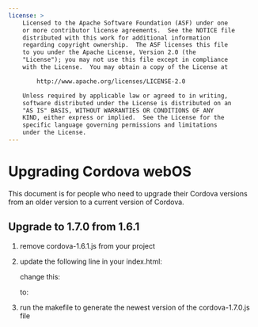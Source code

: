 ```yaml
---
license: >
    Licensed to the Apache Software Foundation (ASF) under one
    or more contributor license agreements.  See the NOTICE file
    distributed with this work for additional information
    regarding copyright ownership.  The ASF licenses this file
    to you under the Apache License, Version 2.0 (the
    "License"); you may not use this file except in compliance
    with the License.  You may obtain a copy of the License at

        http://www.apache.org/licenses/LICENSE-2.0

    Unless required by applicable law or agreed to in writing,
    software distributed under the License is distributed on an
    "AS IS" BASIS, WITHOUT WARRANTIES OR CONDITIONS OF ANY
    KIND, either express or implied.  See the License for the
    specific language governing permissions and limitations
    under the License.
---
```


Upgrading Cordova webOS
=======================

This document is for people who need to upgrade their Cordova versions from an older version to a current version of Cordova.

## Upgrade to 1.7.0 from 1.6.1 ##

1. remove cordova-1.6.1.js from your project

2. update the following line in your index.html:

    change this:
    <script type="text/javascript" src="cordova-1.6.1.js"></script> 
    
    to:
    <script type="text/javascript" src="cordova-1.7.0.js"></script> 

3. run the makefile to generate the newest version of the cordova-1.7.0.js file